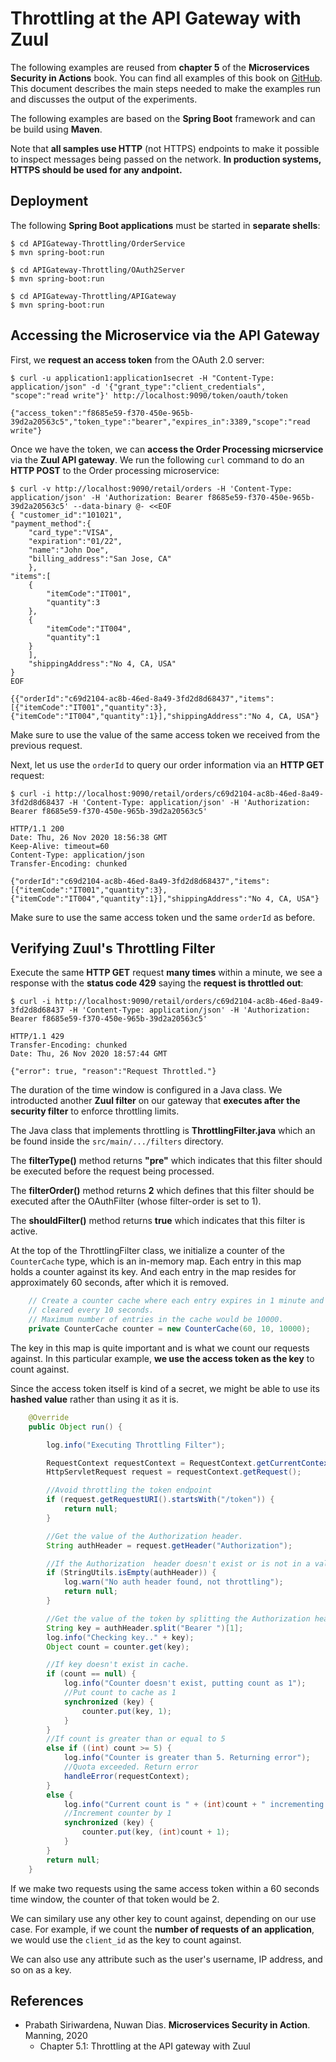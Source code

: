 # Throttling at the API Gateway with Zuul

The following examples are reused from **chapter 5** of the **Microservices Security in Actions** book. 
You can find all examples of this book on [GitHub](https://github.com/microservices-security-in-action/samples).
This document describes the main steps needed to make the examples run and discusses the output 
of the experiments.

The following examples are based on the **Spring Boot** framework and can be build using **Maven**.

Note that **all samples use HTTP** (not HTTPS) endpoints to make it possible to inspect messages being 
passed on the network.
**In production systems, HTTPS should be used for any andpoint.**


## Deployment

The following **Spring Boot applications** must be started in **separate shells**:

```
$ cd APIGateway-Throttling/OrderService
$ mvn spring-boot:run

$ cd APIGateway-Throttling/OAuth2Server
$ mvn spring-boot:run

$ cd APIGateway-Throttling/APIGateway
$ mvn spring-boot:run

```

## Accessing the Microservice via the API Gateway

First, we **request an access token** from the OAuth 2.0 server:
```
$ curl -u application1:application1secret -H "Content-Type: application/json" -d '{"grant_type":"client_credentials", "scope":"read write"}' http://localhost:9090/token/oauth/token

{"access_token":"f8685e59-f370-450e-965b-39d2a20563c5","token_type":"bearer","expires_in":3389,"scope":"read write"}
```

Once we have the token, we can **access the Order Processing micrservice** 
via the **Zuul API gateway**. We run the following `curl` command to do an **HTTP POST** 
to the Order processing microservice:
```
$ curl -v http://localhost:9090/retail/orders -H 'Content-Type: application/json' -H 'Authorization: Bearer f8685e59-f370-450e-965b-39d2a20563c5' --data-binary @- <<EOF
{ "customer_id":"101021",
"payment_method":{
    "card_type":"VISA",
    "expiration":"01/22",
    "name":"John Doe",
    "billing_address":"San Jose, CA"
    },
"items":[
    {
        "itemCode":"IT001",
        "quantity":3
    },
    {
        "itemCode":"IT004",
        "quantity":1
    }
    ],
    "shippingAddress":"No 4, CA, USA"
}
EOF

{{"orderId":"c69d2104-ac8b-46ed-8a49-3fd2d8d68437","items":[{"itemCode":"IT001","quantity":3},{"itemCode":"IT004","quantity":1}],"shippingAddress":"No 4, CA, USA"}
```
Make sure to use the value of the same access token we received from the previous request.

Next, let us use the `orderId` to query our order information via an **HTTP GET** request:
```
$ curl -i http://localhost:9090/retail/orders/c69d2104-ac8b-46ed-8a49-3fd2d8d68437 -H 'Content-Type: application/json' -H 'Authorization: Bearer f8685e59-f370-450e-965b-39d2a20563c5'

HTTP/1.1 200
Date: Thu, 26 Nov 2020 18:56:38 GMT
Keep-Alive: timeout=60
Content-Type: application/json
Transfer-Encoding: chunked

{"orderId":"c69d2104-ac8b-46ed-8a49-3fd2d8d68437","items":[{"itemCode":"IT001","quantity":3},{"itemCode":"IT004","quantity":1}],"shippingAddress":"No 4, CA, USA"}
```
Make sure to use the same access token und the same `orderId` as before.

## Verifying Zuul's Throttling Filter

Execute the same **HTTP GET** request **many times** within a minute, we see a response
with the **status code 429** saying the **request is throttled out**:
```
$ curl -i http://localhost:9090/retail/orders/c69d2104-ac8b-46ed-8a49-3fd2d8d68437 -H 'Content-Type: application/json' -H 'Authorization: Bearer f8685e59-f370-450e-965b-39d2a20563c5'

HTTP/1.1 429
Transfer-Encoding: chunked
Date: Thu, 26 Nov 2020 18:57:44 GMT

{"error": true, "reason":"Request Throttled."}
```
The duration of the time window is configured in a Java class. We introducted another **Zuul filter** on
our gateway that **executes after the security filter** to enforce throttling limits.

The Java class that implements throttling is **ThrottlingFilter.java** which an be found inside
the `src/main/.../filters` directory.

The **filterType()** method returns **"pre"** which indicates that this filter should 
be executed before the request being processed.

The **filterOrder()** method returns **2** which defines that this filter should be executed after 
the OAuthFilter (whose filter-order is set to 1).

The **shouldFilter()** method returns **true** which indicates that this filter is active.

At the top of the ThrottlingFilter class, we initialize a counter of the `CounterCache`
type, which is an in-memory map. Each entry in this map holds a counter against its 
key. And each entry in the map resides for approximately 60 seconds, after which
it is removed.
```Java
    // Create a counter cache where each entry expires in 1 minute and the cache is 
    // cleared every 10 seconds.
    // Maximum number of entries in the cache would be 10000.
    private CounterCache counter = new CounterCache(60, 10, 10000);
```

The key in this map is quite important and is what we count our requests against.
In this particular example, **we use the access token as the key** to count against.

Since the access token itself is kind of a secret, we might be able to use its **hashed
value** rather than using it as it is.
```Java
    @Override
    public Object run() {

        log.info("Executing Throttling Filter");

        RequestContext requestContext = RequestContext.getCurrentContext();
        HttpServletRequest request = requestContext.getRequest();

        //Avoid throttling the token endpoint
        if (request.getRequestURI().startsWith("/token")) {
            return null;
        }

        //Get the value of the Authorization header.
        String authHeader = request.getHeader("Authorization");

        //If the Authorization  header doesn't exist or is not in a valid format.
        if (StringUtils.isEmpty(authHeader)) {
            log.warn("No auth header found, not throttling");
            return null;
        }

        //Get the value of the token by splitting the Authorization header
        String key = authHeader.split("Bearer ")[1];
        log.info("Checking key.." + key);
        Object count = counter.get(key);

        //If key doesn't exist in cache.
        if (count == null) {
            log.info("Counter doesn't exist, putting count as 1");
            //Put count to cache as 1
            synchronized (key) {
                counter.put(key, 1);
            }
        }
        //If count is greater than or equal to 5
        else if ((int) count >= 5) {
            log.info("Counter is greater than 5. Returning error");
            //Quota exceeded. Return error
            handleError(requestContext);
        }
        else {
            log.info("Current count is " + (int)count + " incrementing by 1");
            //Increment counter by 1
            synchronized (key) {
                counter.put(key, (int)count + 1);
            }
        }
        return null;
    }
```
If we make two requests using the same access token within a 60 seconds time 
window, the counter of that token would be 2.

We can similary use any other key to count against, depending on our use case.
For example, if we count the **number of requests of an application**, we would use 
the `client_id` as the key to count against.

We can also use any attribute such as the user's username, IP address, and so on 
as a key.


## References
* Prabath Siriwardena, Nuwan Dias. **Microservices Security in Action**. Manning, 2020
    * Chapter 5.1: Throttling at the API gateway with Zuul 


